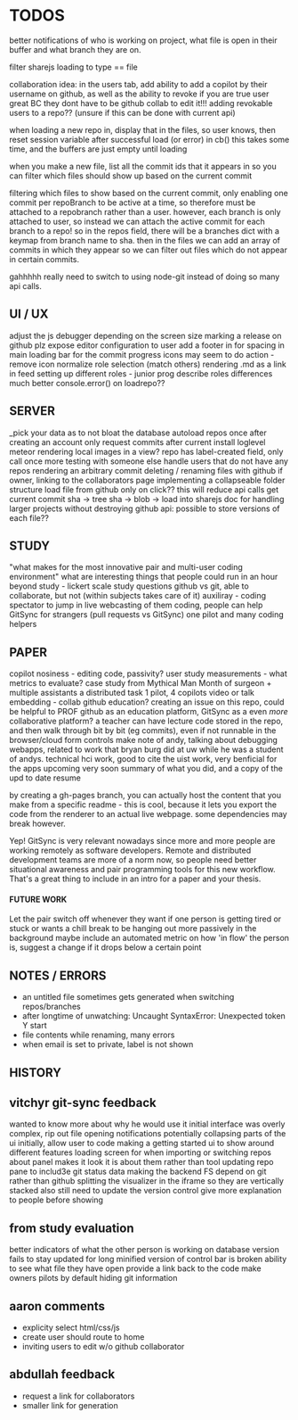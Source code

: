 TODOS
=====

better notifications of who is working on project, what file is open in their
buffer and what branch they are on.

filter sharejs loading to type == file

collaboration idea: in the users tab, add ability to add a copilot by their
username on github, as well as the ability to revoke if you are true user great
BC they dont have to be github collab to edit it!!! adding revokable users to a
repo?? (unsure if this can be done with current api)

when loading a new repo in, display that in the files, so user knows,
then reset session variable after successful load (or error) in cb()
this takes some time, and the buffers are just empty until loading

when you make a new file, list all the commit ids that it appears in so you can
filter which files should show up based on the current commit

filtering which files to show based on the current commit, only enabling one
commit per repoBranch to be active at a time, so therefore must be attached to
a repobranch rather than a user. however, each branch is only attached to user,
so instead we can attach the active commit for each branch to a repo! so in the
repos field, there will be a branches dict with a keymap from branch name to
sha. then in the files we can add an array of commits in which they appear so
we can filter out files which do not appear in certain commits.

gahhhhh really need to switch to using node-git instead of doing so many api
calls.


## UI / UX

adjust the js debugger depending on the screen size
marking a release on github plz
expose editor configuration to user
add a footer in for spacing in main
loading bar for the commit progress
icons may seem to do action - remove icon
normalize role selection (match others)
rendering .md as a link in feed
setting up different roles - junior prog
describe roles differences much better
console.error() on loadrepo??



## SERVER

\_pick your data as to not bloat the database
autoload repos once after creating an account
only request commits after current
install loglevel meteor
rendering local images in a view?
repo has label-created field, only call once
more testing with someone else
handle users that do not have any repos
rendering an arbitrary commit
deleting / renaming files with github
if owner, linking to the collaborators page
implementing a collapseable folder structure
load file from github only on click?? this will reduce api calls
get current commit sha -> tree sha -> blob -> load into sharejs doc
for handling larger projects without destroying github api:
possible to store versions of each file??


## STUDY

"what makes for the most innovative pair and multi-user coding environment"
what are interesting things that people could run in an hour
beyond study - lickert scale study questions
github vs git, able to collaborate, but not
(within subjects takes care of it)
auxiliray - coding spectator to jump in
live webcasting of them coding, people can help
GitSync for strangers (pull requests vs GitSync)
one pilot and many coding helpers



## PAPER

copilot nosiness - editing code, passivity?
user study measurements - what metrics to evaluate?
case study from Mythical Man Month of surgeon + multiple assistants
a distributed task 1 pilot, 4 copilots
video or talk embedding - collab github education?
creating an issue on this repo, could be helpful to PROF
github as an education platform, GitSync as a even *more* collaborative platform?
a teacher can have lecture code stored in the repo, and then walk through bit
by bit (eg commits), even if not runnable in the browser/cloud form controls
make note of andy, talking about debugging webapps, related to work that bryan
burg did at uw while he was a student of andys. technical hci work, good to
cite the uist work, very benficial for the apps upcoming very soon
summary of what you did, and a copy of the upd to date resume

by creating a gh-pages branch, you can actually host the content that you make
from a specific readme - this is cool, because it lets you export the code from
the renderer to an actual live webpage. some dependencies may break however.

Yep! GitSync is very relevant nowadays since more and more people are working
remotely as software developers. Remote and distributed development teams are
more of a norm now, so people need better situational awareness and pair
programming tools for this new workflow. That's a great thing to include in an
intro for a paper and your thesis.

#### FUTURE WORK

Let the pair switch off whenever they want if one person is getting tired or
stuck or wants a chill break to be hanging out more passively in the background
maybe include an automated metric on how 'in flow' the person is, suggest a
change if it drops below a certain point



## NOTES / ERRORS

- an untitled file sometimes gets generated when switching repos/branches
- after longtime of unwatching: Uncaught SyntaxError: Unexpected token Y start
- file contents while renaming, many errors
- when email is set to private, label is not shown

## HISTORY

## vitchyr git-sync feedback

wanted to know more about why he would use it
initial interface was overly complex, rip out file opening notifications
potentially collapsing parts of the ui initially, allow user to code
making a getting started ui to show around different features
loading screen for when importing or switching repos
about panel makes it look it is about them rather than tool
updating repo pane to includ3e git status data
making the backend FS depend on git rather than github
splitting the visualizer in the iframe so they are vertically stacked
also still need to update the version control
give more explanation to people before showing

## from study evaluation

better indicators of what the other person is working on
database version fails to stay updated for long
minified version of control bar is broken
ability to see what file they have open
provide a link back to the code
make owners pilots by default
hiding git information

## aaron comments

- explicity select html/css/js
- create user should route to home
- inviting users to edit w/o github collaborator

## abdullah feedback

- request a link for collaborators
- smaller link for generation


